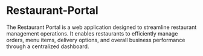 # Restaurant-Portal
The Restaurant Portal is a web application designed to streamline restaurant management operations. It enables restaurants to efficiently manage orders, menu items, delivery options, and overall business performance through a centralized dashboard.
